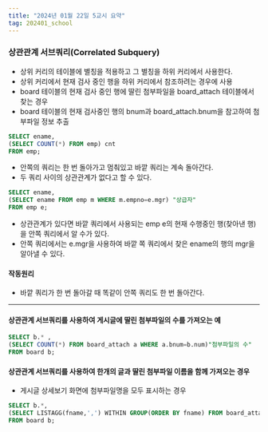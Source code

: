 ```yaml
---
title: "2024년 01월 22일 5교시 요약"
tag: 202401_school
---
```


### 상관관계 서브쿼리(Correlated Subquery)
- 상위 커리의 테이블에 별칭을 적용하고 그 별칭을 하위 커리에서 사용한다. 
- 상위 커리에서 현재 검사 중인 행을 하위 커리에서 참조하려는 경우에 사용
- board 테이블의 현재 검사 중인 행에 딸린 첨부파일을 board_attach 테이블에서 찾는 경우
- board 테이블의 현재 검사중인 행의 bnum과 board_attach.bnum을 참고하여 첨부파일 정보 추출

```sql
SELECT ename,
(SELECT COUNT(*) FROM emp) cnt
FROM emp;
```
- 안쪽의 쿼리는 한 번 돌아가고 멈춰있고 바깥 쿼리는 계속 돌아간다. 
- 두 쿼리 사이의 상관관계가 없다고 할 수 있다. 

```sql
SELECT ename,
(SELECT ename FROM emp m WHERE m.empno=e.mgr) "상급자"
FROM emp e;
```

- 상관관계가 있다면 바깥 쿼리에서 사용되는 emp e의 현재 수행중인 행(찾아낸 행)을 안쪽 쿼리에서 알 수가 있다. 
- 안쪽 쿼리에서는 e.mgr을 사용하여 바깥 쪽 쿼리에서 찾은 ename의 행의 mgr을 알아낼 수 있다. 

#### 작동원리
- 바깥 쿼리가 한 번 돌아갈 때 똑같이 안쪽 쿼리도 한 번 돌아간다.

---

#### 상관관계 서브쿼리를 사용하여 게시글에 딸린 첨부파일의 수를 가져오는 예

```sql
SELECT b.* ,
(SELECT COUNT(*) FROM board_attach a WHERE a.bnum=b.num)"첨부파일의 수" 
FROM board b;
```

#### 상관관계 서브쿼리를 사용하여 한개의 글과 딸린 첨부파일 이름을 함께 가져오는 경우
- 게시글 상세보기 화면에 첨부파일명을 모두 표시하는 경우

```sql
SELECT b.*,
(SELECT LISTAGG(fname,',') WITHIN GROUP(ORDER BY fname) FROM board_attach a WHERE b.bnum=a.bnum)
FROM board b;
```